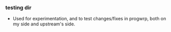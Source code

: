 ### testing dir

 - Used for experimentation, and to test changes/fixes in progwrp, both on my side and upstream's side.
